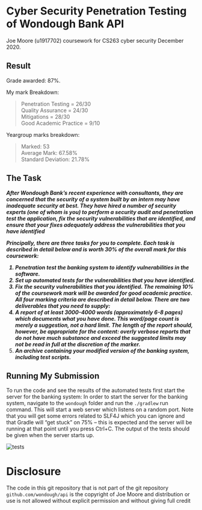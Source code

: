 # Cyber Security Penetration Testing of Wondough Bank API

Joe Moore (u1917702) coursework for CS263 cyber security December 2020.

## Result
Grade awarded: 87%.

My mark Breakdown: 
  > Penetration Testing = 26/30 \
  > Quality Assurance = 24/30 \
  > Mitigations = 28/30 \
  > Good Academic Practice = 9/10

Yeargroup marks breakdown:
  > Marked: 53\
  > Average Mark: 67.58%\
  > Standard Deviation: 21.78%

## The Task

<strong><em>After Wondough Bank’s recent experience with consultants, they are concerned that
the security of a system built by an intern may have inadequate security at best. They
have hired a number of security experts (one of whom is you) to perform a security
audit and penetration test the application, fix the security vulnerabilities that are
identified, and ensure that your fixes adequately address the vulnerabilities that you
have identified
  
Principally, there are three tasks for you to complete. Each task is described in detail
below and is worth 30% of the overall mark for this coursework:
1. Penetration test the banking system to identify vulnerabilities in the software.
2. Set up automated tests for the vulnerabilities that you have identified.
3. Fix the security vulnerabilities that you identified.
The remaining 10% of the coursework mark will be awarded for good academic practice. All four marking criteria are described in detail below.
There are two deliverables that you need to supply:
1. A report of at least 3000-4000 words (approximately 6-8 pages) which documents what you have done. This word/page count is merely a suggestion, not
a hard limit. The length of the report should, however, be appropriate for the
content: overly verbose reports that do not have much substance and exceed the
suggested limits may not be read in full at the discretion of the marker.
2. An archive containing your modified version of the banking system, including
test scripts.</em></strong>

## Running My Submission

To run the code and see the results of the automated tests first start the server for the banking system: In order to start the server for the banking system,
navigate to the `wondough` folder and run the `./gradlew` run command. This will start a web server which listens on a random port. Note that you will get some errors
related to SLF4J which you can ignore and that Gradle will “get stuck” on 75% – this is expected and the server will be running at that point until you press Ctrl+C. The output of the tests should be given when the server starts up. 

![tests](https://media.discordapp.net/attachments/192724811594596352/915212914531663872/unknown.png)

# Disclosure
The code in this git repository that is not part of the git repository `github.com/wondough/api` is the copyright of Joe Moore and distribution or use is not allowed without explicit permission and without giving full credit
